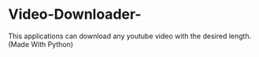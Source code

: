 # Video-Downloader-
This applications can download any youtube video with the desired length. (Made With Python)
